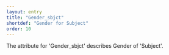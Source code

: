 ```yaml
---
layout: entry
title: "Gender_sbjct"
shortdef: "Gender for Subject"
order: 10
---
```


The attribute for 'Gender_sbjct' describes Gender of 'Subject'.

